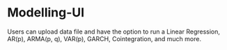 # Modelling-UI
Users can upload data file and have the option to run a Linear Regression, AR(p), ARMA(p, q), VAR(p), GARCH, Cointegration, and much more.
